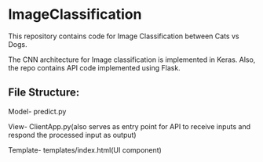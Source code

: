 # ImageClassification

This repository contains code for Image Classification between Cats vs Dogs.

The CNN architecture for Image classification is implemented in Keras. Also, the repo contains API code implemented using Flask.

## File Structure:

Model- predict.py

View- ClientApp.py(also serves as entry point for API to receive inputs and respond the processed input as output)

Template- templates/index.html(UI component)
